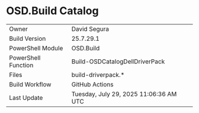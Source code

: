 ﻿# OSD.Build Catalog

| | |
|-|-|
| Owner | David Segura |
| Build Version | 25.7.29.1 |
| PowerShell Module | OSD.Build |
| PowerShell Function | Build-OSDCatalogDellDriverPack |
| Files | build-driverpack.* |
| Build Workflow | GitHub Actions |
| Last Update | Tuesday, July 29, 2025 11:06:36 AM UTC |
